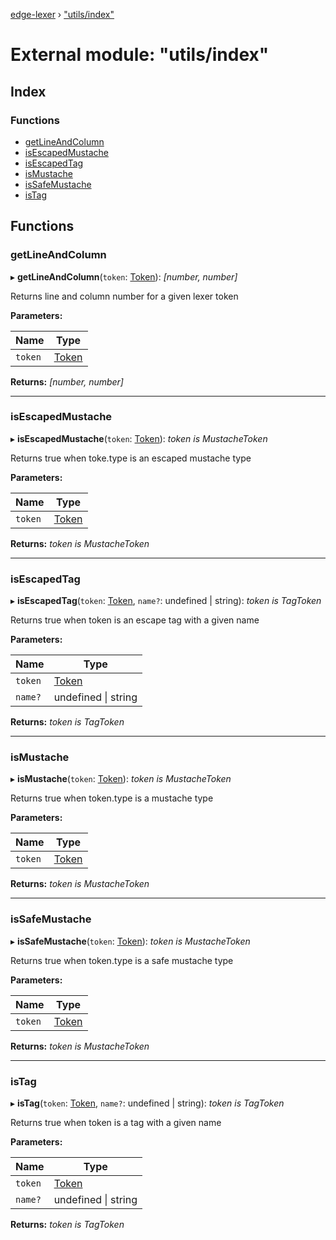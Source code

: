 [edge-lexer](../README.md) › ["utils/index"](_utils_index_.md)

# External module: "utils/index"

## Index

### Functions

* [getLineAndColumn](_utils_index_.md#getlineandcolumn)
* [isEscapedMustache](_utils_index_.md#isescapedmustache)
* [isEscapedTag](_utils_index_.md#isescapedtag)
* [isMustache](_utils_index_.md#ismustache)
* [isSafeMustache](_utils_index_.md#issafemustache)
* [isTag](_utils_index_.md#istag)

## Functions

###  getLineAndColumn

▸ **getLineAndColumn**(`token`: [Token](_contracts_index_.md#token)): *[number, number]*

Returns line and column number for a given lexer token

**Parameters:**

Name | Type |
------ | ------ |
`token` | [Token](_contracts_index_.md#token) |

**Returns:** *[number, number]*

___

###  isEscapedMustache

▸ **isEscapedMustache**(`token`: [Token](_contracts_index_.md#token)): *token is MustacheToken*

Returns true when toke.type is an escaped mustache type

**Parameters:**

Name | Type |
------ | ------ |
`token` | [Token](_contracts_index_.md#token) |

**Returns:** *token is MustacheToken*

___

###  isEscapedTag

▸ **isEscapedTag**(`token`: [Token](_contracts_index_.md#token), `name?`: undefined | string): *token is TagToken*

Returns true when token is an escape tag with a given name

**Parameters:**

Name | Type |
------ | ------ |
`token` | [Token](_contracts_index_.md#token) |
`name?` | undefined &#124; string |

**Returns:** *token is TagToken*

___

###  isMustache

▸ **isMustache**(`token`: [Token](_contracts_index_.md#token)): *token is MustacheToken*

Returns true when token.type is a mustache type

**Parameters:**

Name | Type |
------ | ------ |
`token` | [Token](_contracts_index_.md#token) |

**Returns:** *token is MustacheToken*

___

###  isSafeMustache

▸ **isSafeMustache**(`token`: [Token](_contracts_index_.md#token)): *token is MustacheToken*

Returns true when token.type is a safe mustache type

**Parameters:**

Name | Type |
------ | ------ |
`token` | [Token](_contracts_index_.md#token) |

**Returns:** *token is MustacheToken*

___

###  isTag

▸ **isTag**(`token`: [Token](_contracts_index_.md#token), `name?`: undefined | string): *token is TagToken*

Returns true when token is a tag with a given name

**Parameters:**

Name | Type |
------ | ------ |
`token` | [Token](_contracts_index_.md#token) |
`name?` | undefined &#124; string |

**Returns:** *token is TagToken*
